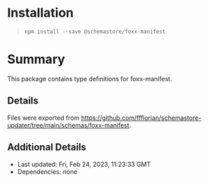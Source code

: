 # Installation
> `npm install --save @schemastore/foxx-manifest`

# Summary
This package contains type definitions for foxx-manifest.

## Details
Files were exported from https://github.com/ffflorian/schemastore-updater/tree/main/schemas/foxx-manifest.

## Additional Details
* Last updated: Fri, Feb 24, 2023, 11:23:33 GMT
* Dependencies: none
